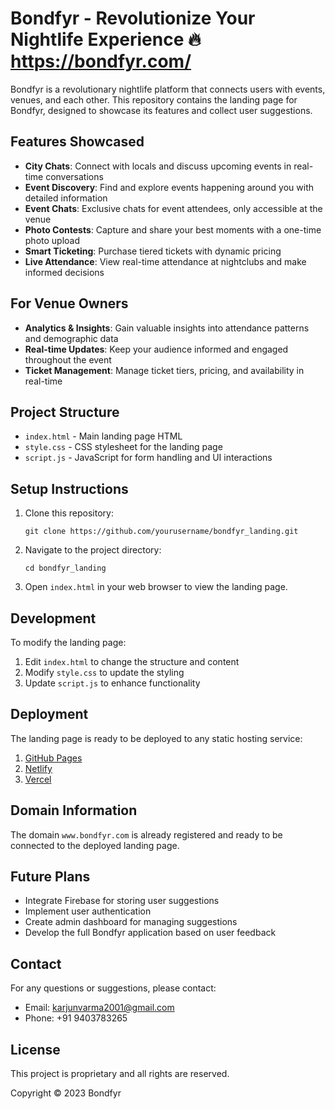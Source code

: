 # Bondfyr - Revolutionize Your Nightlife Experience 🔥  https://bondfyr.com/


Bondfyr is a revolutionary nightlife platform that connects users with events, venues, and each other. This repository contains the landing page for Bondfyr, designed to showcase its features and collect user suggestions.

## Features Showcased

- **City Chats**: Connect with locals and discuss upcoming events in real-time conversations
- **Event Discovery**: Find and explore events happening around you with detailed information
- **Event Chats**: Exclusive chats for event attendees, only accessible at the venue
- **Photo Contests**: Capture and share your best moments with a one-time photo upload
- **Smart Ticketing**: Purchase tiered tickets with dynamic pricing
- **Live Attendance**: View real-time attendance at nightclubs and make informed decisions

## For Venue Owners

- **Analytics & Insights**: Gain valuable insights into attendance patterns and demographic data
- **Real-time Updates**: Keep your audience informed and engaged throughout the event
- **Ticket Management**: Manage ticket tiers, pricing, and availability in real-time

## Project Structure

- `index.html` - Main landing page HTML
- `style.css` - CSS stylesheet for the landing page
- `script.js` - JavaScript for form handling and UI interactions

## Setup Instructions

1. Clone this repository:
   ```
   git clone https://github.com/yourusername/bondfyr_landing.git
   ```

2. Navigate to the project directory:
   ```
   cd bondfyr_landing
   ```

3. Open `index.html` in your web browser to view the landing page.

## Development

To modify the landing page:

1. Edit `index.html` to change the structure and content
2. Modify `style.css` to update the styling
3. Update `script.js` to enhance functionality

## Deployment

The landing page is ready to be deployed to any static hosting service:

1. [GitHub Pages](https://pages.github.com/)
2. [Netlify](https://www.netlify.com/)
3. [Vercel](https://vercel.com/)

## Domain Information

The domain `www.bondfyr.com` is already registered and ready to be connected to the deployed landing page.

## Future Plans

- Integrate Firebase for storing user suggestions
- Implement user authentication
- Create admin dashboard for managing suggestions
- Develop the full Bondfyr application based on user feedback

## Contact

For any questions or suggestions, please contact:

- Email: karjunvarma2001@gmail.com
- Phone: +91 9403783265

## License

This project is proprietary and all rights are reserved.

Copyright © 2023 Bondfyr 
